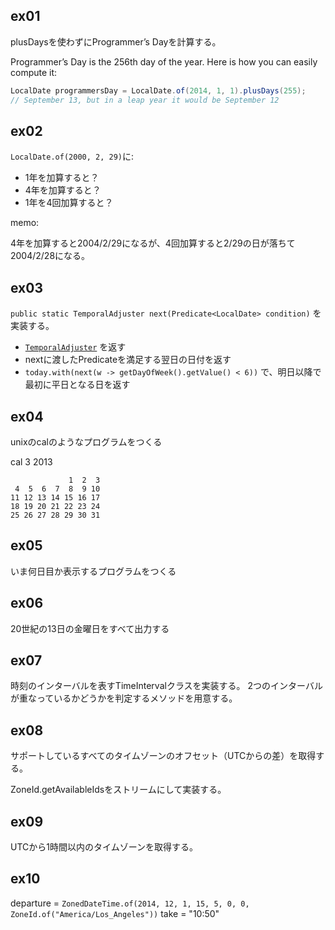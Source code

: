 ## ex01

plusDaysを使わずにProgrammer’s Dayを計算する。

Programmer’s Day is the 256th day of the year. Here is how you can easily compute it:

```java
LocalDate programmersDay = LocalDate.of(2014, 1, 1).plusDays(255); 
// September 13, but in a leap year it would be September 12
```

## ex02

`LocalDate.of(2000, 2, 29)`に:

* 1年を加算すると？
* 4年を加算すると？
* 1年を4回加算すると？

memo:

4年を加算すると2004/2/29になるが、4回加算すると2/29の日が落ちて2004/2/28になる。


## ex03

`public static TemporalAdjuster next(Predicate<LocalDate> condition)` を実装する。

* [`TemporalAdjuster`](http://docs.oracle.com/javase/8/docs/api/java/time/temporal/TemporalAdjuster.html) を返す
* nextに渡したPredicateを満足する翌日の日付を返す
* `today.with(next(w -> getDayOfWeek().getValue() < 6))` で、明日以降で最初に平日となる日を返す

## ex04

unixのcalのようなプログラムをつくる

cal 3 2013

```
             1  2  3
 4  5  6  7  8  9 10
11 12 13 14 15 16 17
18 19 20 21 22 23 24
25 26 27 28 29 30 31
```

## ex05

いま何日目か表示するプログラムをつくる

## ex06

20世紀の13日の金曜日をすべて出力する

## ex07

時刻のインターバルを表すTimeIntervalクラスを実装する。
2つのインターバルが重なっているかどうかを判定するメソッドを用意する。

## ex08

サポートしているすべてのタイムゾーンのオフセット（UTCからの差）を取得する。

ZoneId.getAvailableIdsをストリームにして実装する。

## ex09

UTCから1時間以内のタイムゾーンを取得する。

## ex10

departure = `ZonedDateTime.of(2014, 12, 1, 15, 5, 0, 0, ZoneId.of("America/Los_Angeles"))`
take = "10:50"
